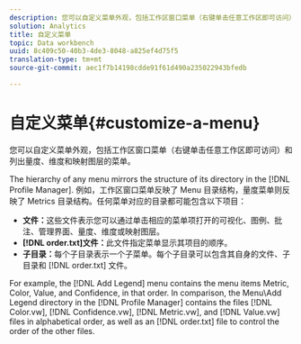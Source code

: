 ```yaml
---
description: 您可以自定义菜单外观，包括工作区窗口菜单（右键单击任意工作区即可访问）和列出量度、维度和映射图层的菜单。
solution: Analytics
title: 自定义菜单
topic: Data workbench
uuid: 8c409c50-40b3-4de3-8048-a825ef4d75f5
translation-type: tm+mt
source-git-commit: aec1f7b14198cdde91f61d490a235022943bfedb

---
```



# 自定义菜单{#customize-a-menu}

您可以自定义菜单外观，包括工作区窗口菜单（右键单击任意工作区即可访问）和列出量度、维度和映射图层的菜单。

The hierarchy of any menu mirrors the structure of its directory in the [!DNL Profile Manager]. 例如，工作区窗口菜单反映了 Menu 目录结构，量度菜单则反映了 Metrics 目录结构。任何菜单对应的目录都可能包含以下项目：

* **文件：**&#x200B;这些文件表示您可以通过单击相应的菜单项打开的可视化、图例、批注、管理界面、量度、维度或映射图层。
* **[!DNL order.txt]文件：**&#x200B;此文件指定菜单显示其项目的顺序。
* **子目录：**&#x200B;每个子目录表示一个子菜单。每个子目录可以包含其自身的文件、子目录和 [!DNL order.txt] 文件。

For example, the [!DNL Add Legend] menu contains the menu items Metric, Color, Value, and Confidence, in that order. In comparison, the Menu\Add Legend directory in the [!DNL Profile Manager] contains the files [!DNL Color.vw], [!DNL Confidence.vw], [!DNL Metric.vw], and [!DNL Value.vw] files in alphabetical order, as well as an [!DNL order.txt] file to control the order of the other files.
